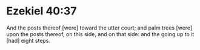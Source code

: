 # Ezekiel 40:37

And the posts thereof [were] toward the utter court; and palm trees [were] upon the posts thereof, on this side, and on that side: and the going up to it [had] eight steps.